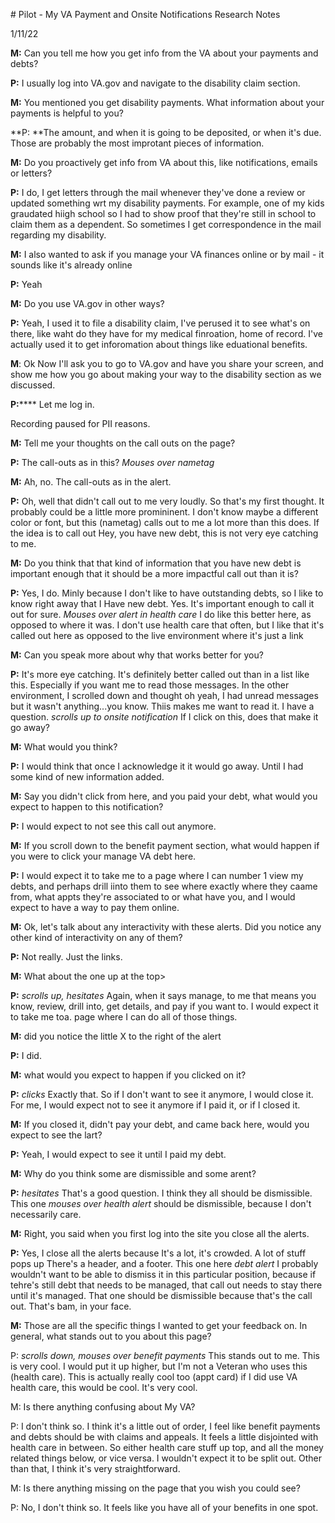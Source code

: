 # Pilot - My VA Payment and Onsite Notifications Research Notes

1/11/22

**M:** Can you tell me how you get info from the VA about your payments and debts?

**P:** I usually log into VA.gov and navigate to the disability claim section.

**M:** You mentioned you get disability payments. What information about your payments is helpful to you?

**P: **The amount, and when it is going to be deposited, or when it's due. Those are probably the most improtant pieces of information.

**M:** Do you proactively get info from VA about this, like notifications, emails or letters?

**P:** I do, I get letters through the mail whenever they've done a review or updated something wrt my disability payments. For example, one of my kids graudated hiigh school so I had to show proof that they're still in school to claim them as a dependent. So sometimes I get correspondence in the mail regarding my disability.

**M:** I also wanted to ask if you manage your VA finances online or by mail - it sounds like it's already online

**P:** Yeah

**M:** Do you use VA.gov in other ways?

**P:** Yeah, I used it to file a disability claim, I've perused it to see what's on there, like waht do they have for my medical finroation, home of record. I've actually used it to get inforomation about things like eduational benefits.

**M**: Ok Now I'll ask you to go to VA.gov and have you share your screen, and show me how you go about making your way to the disability section as we discussed.

**P:****** Let me log in.

Recording paused for PII reasons.

**M:** Tell me your thoughts on the call outs on the page?

**P:** The call-outs as in this? *Mouses over nametag*

**M:** Ah, no. The call-outs as in the alert.

**P:** Oh, well that didn't call out to me very loudly. So that's my first thought. It probably could be a little more promininent. I don't know maybe a different color or font, but this (nametag) calls out to me a lot more than this does. If the idea is to call out Hey, you have new debt, this is not very eye catching to me.

**M:** Do you think that that kind of information that you have new debt is important enough that it should be a more impactful call out than it is?

**P:** Yes, I do. Minly because I don't like to have outstanding debts, so I like to know right away that I Have new debt. Yes. It's important enough to call it out for sure. *Mouses over alert in health care* I do like this better here, as opposed to where it was. I don't use health care that often, but I like that it's called out here as opposed to the live environment where it's just a link

**M:** Can you speak more about why that works better for you?

**P:** It's more eye catching. It's definitely better called out than in a list like this. Especially if you want me to read those messages. In the other environment, I scrolled down and thought oh yeah, I had unread messages but it wasn't anything...you know. Thiis makes me want to read it. I have a question. *scrolls up to onsite notification* If I click on this, does that make it go away?

**M:** What would you think?

**P:** I would think that once I acknowledge it it would go away. Until I had some kind of new information added.

**M:** Say you didn't click from here, and you paid your debt, what would you expect to happen to this notification?

**P:** I would expect to not see this call out anymore.

**M:** If you scroll down to the benefit payment section, what would happen if you were to click your manage VA debt here.

**P:** I would expect it to take me to a page where I can number 1 view my debts, and perhaps drill iinto them to see where exactly where they caame from, what appts they're associated to or what have you, and I would expect to have a way to pay them online.

**M:** Ok, let's talk about any interactivity with these alerts. Did you notice any other kind of interactivity on any of them?

**P:** Not really. Just the links.

**M:** What about the one up at the top>

**P:** *scrolls up, hesitates* Again, when it says manage, to me that means you know, review, drill into, get details, and pay if you want to. I would expect it to take me toa. page where I can do all of those things.

**M:** did you notice the little X to the right of the alert

**P:** I did.

**M:** what would you expect to happen if you clicked on it?

**P:** *clicks* Exactly that. So if I don't want to see it anymore, I would close it. For me, I would expect not to see it anymore if I paid it, or if I closed it.

**M:** If you closed it, didn't pay your debt, and came back here, would you expect to see the lart?

**P:** Yeah, I would expect to see it until I paid my debt.

**M:** Why do you think some are dismissible and some arent?

**P:** *hesitates* That's a good question. I think they all should be dismissible. This one *mouses over health alert* should be dismissible, because I don't necessarily care.

**M:** Right, you said when you first log into the site you close all the alerts.

**P:** Yes, I close all the alerts because It's a lot, it's crowded. A lot of stuff pops up There's a header, and a footer. This one here *debt alert* I probably wouldn't want to be able to dismiss it in this particular position, because if tehre's still debt that needs to be managed, that call out needs to stay there until it's managed. That one should be dismissible because that's the call out. That's bam, in your face.

**M:** Those are all the specific things I wanted to get your feedback on. In general, what stands out to you about this page?

P: *scrolls down, mouses over benefit payments* This stands out to me. This is very cool. I would put it up higher, but I'm not a Veteran who uses this (health care). This is actually really cool too (appt card) if I did use VA health care, this would be cool. It's very cool.

M: Is there anything confusing about My VA?

P: I don't think so. I think it's a little out of order, I feel like benefit payments and debts should be with claims and appeals. It feels a little disjointed with health care in between. So either health care stuff up top, and all the money related things below, or vice versa. I wouldn't expect it to be split out. Other than that, I think it's very straightforward.

M: Is there anything missing on the page that you wish you could see?

P: No, I don't think so. It feels like you have all of your benefits in one spot.
